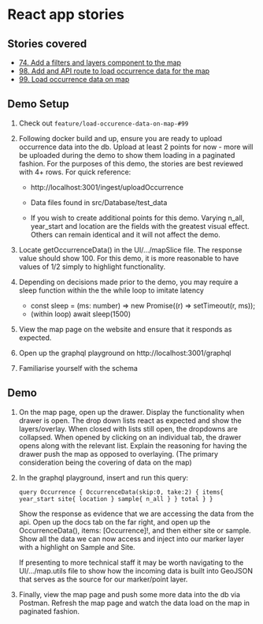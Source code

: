 # React app stories

## Stories covered
- [74. Add a filters and layers component to the map](https://github.com/icipe-official/vectoratlas-software-code/issues/74)
- [98. Add and API route to load occurrence data for the map](https://github.com/icipe-official/vectoratlas-software-code/issues/98)
- [99. Load occurrence data on map](https://github.com/icipe-official/vectoratlas-software-code/issues/99)

## Demo Setup
1. Check out `feature/load-occurence-data-on-map-#99`
1. Following docker build and up, ensure you are ready to upload occurrence data into the db. Upload at least 2 points for now - more will be uploaded during the demo to show them loading in a paginated fashion. For the purposes of this demo, the stories are best reviewed with 4+ rows. For quick reference:
    -  http://localhost:3001/ingest/uploadOccurrence

    -  Data files found in src/Database/test_data
    -  If you wish to create additional points for this demo. Varying n_all, year_start and location are the fields with the greatest visual effect. Others can remain identical and it will not affect the demo.

1. Locate getOccurrenceData() in the UI/.../mapSlice file. The response value should show 100. For this demo, it is more reasonable to have values of 1/2 simply to highlight functionality.
1. Depending on decisions made prior to the demo, you may require a sleep function within the the while loop to imitate latency

    - const sleep = (ms: number) => new Promise((r) => setTimeout(r, ms));
    - (within loop) await sleep(1500)
1. View the map page on the website and ensure that it responds as expected.
1. Open up the graphql playground on http://localhost:3001/graphql
1. Familiarise yourself with the schema

## Demo

1. On the map page, open up the drawer. Display the functionality when drawer is open. The drop down lists react as expected and show the layers/overlay. When closed with lists still open, the dropdowns are collapsed. When opened by clicking on an individual tab, the drawer opens along with the relevant list. Explain the reasoning for having the drawer push the map as opposed to overlaying. (The primary consideration being the covering of data on the map)

1. In the graphql playground, insert and run this query:

    `query Occurrence {
    OccurrenceData(skip:0, take:2)
    {
    items{
            year_start
            site{
            location
            }
        sample{
            n_all
        }
        }
        total
    }
    }`

    Show the response as evidence that we are accessing the data from the api. Open up the docs tab on the far right, and open up the OccurrenceData(), items: [Occurrence]!, and then either site or sample. Show all the data we can now access and inject into our marker layer with a highlight on Sample and Site.

    If presenting to more technical staff it may be worth navigating to the UI/.../map.utils file to show how the incoming data is built into GeoJSON that serves as the source for our marker/point layer.

1. Finally, view the map page and push some more data into the db via Postman. Refresh the map page and watch the data load on the map in paginated fashion. 

 




